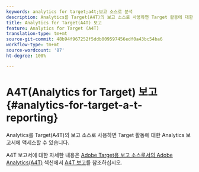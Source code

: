 ```yaml
---
keywords: analytics for target;a4t;보고 소스로 분석
description: Analytics를 Target(A4T)의 보고 소스로 사용하면 Target 활동에 대한 Analytics 보고서에 액세스할 수 있습니다.
title: Analytics for Target(A4T) 보고
feature: Analytics for Target (A4T)
translation-type: tm+mt
source-git-commit: 48b94f967252f5ddb009597456edf0a43bc54ba6
workflow-type: tm+mt
source-wordcount: '87'
ht-degree: 100%

---
```



# A4T(Analytics for Target) 보고{#analytics-for-target-a-t-reporting}

Analytics를 Target(A4T)의 보고 소스로 사용하면 Target 활동에 대한 Analytics 보고서에 액세스할 수 있습니다.

A4T 보고서에 대한 자세한 내용은 [Adobe Target용 보고 소스로서의 Adobe Analytics(A4T)](/help/c-integrating-target-with-mac/a4t/a4t.md#concept_7540C8C04259434AB6EE33B09F47A1DE) 섹션에서 [A4T 보고](/help/c-integrating-target-with-mac/a4t/reporting.md#concept_716AF8D545AD404EAAEE99A6DB7B9483)를 참조하십시오.

